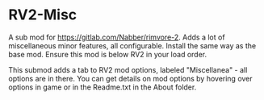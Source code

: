 # RV2-Misc
A sub mod for https://gitlab.com/Nabber/rimvore-2. Adds a lot of miscellaneous minor features, all configurable.
Install the same way as the base mod. Ensure this mod is below RV2 in your load order.

This submod adds a tab to RV2 mod options, labeled "Miscellanea" - all options are in there.
You can get details on mod options by hovering over options in game or in the Readme.txt in the About folder.